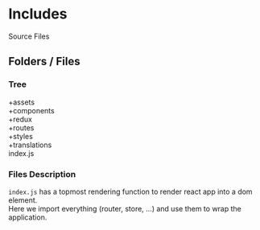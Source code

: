 # Includes

Source Files

## Folders / Files

### Tree
+assets  
+components  
+redux  
+routes  
+styles  
+translations  
index.js  

### Files Description

`index.js` has a topmost rendering function to render react app into a dom element.  
Here we import everything (router, store, ...) and use them to wrap the application.  
